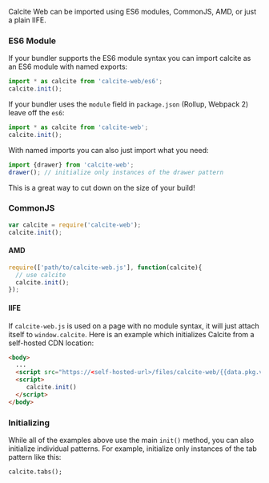 Calcite Web can be imported using ES6 modules, CommonJS, AMD, or just a plain IIFE.

### ES6 Module

If your bundler supports the ES6 module syntax you can import calcite as an ES6 module with named exports:

```js
import * as calcite from 'calcite-web/es6';
calcite.init();
```

If your bundler uses the `module` field in `package.json` (Rollup, Webpack 2) leave off the `es6`:

```js
import * as calcite from 'calcite-web';
calcite.init();
```

With named imports you can also just import what you need:

```js
import {drawer} from 'calcite-web';
drawer(); // initialize only instances of the drawer pattern
```

This is a great way to cut down on the size of your build!

### CommonJS

```js
var calcite = require('calcite-web');
calcite.init();
```

#### AMD

```js
require(['path/to/calcite-web.js'], function(calcite){
  // use calcite
  calcite.init();
});
```

#### IIFE

If `calcite-web.js` is used on a page with no module syntax, it will just attach itself to `window.calcite`. Here is an example which initializes Calcite from a self-hosted CDN location:

```html
<body>
  ...
  <script src="https://<self-hosted-url>/files/calcite-web/{{data.pkg.version}}/js/calcite-web.min.js"></script>
  <script>
     calcite.init()
  </script>
</body>
```

### Initializing

While all of the examples above use the main `init()` method, you can also initialize individual patterns. For example, initialize only instances of the tab pattern like this:

```
calcite.tabs();
```
